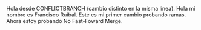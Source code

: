 Hola desde CONFLICTBRANCH (cambio distinto en la misma línea).
Hola mi nombre es Francisco Ruibal. Este es mi primer cambio probando ramas. Ahora estoy probando No Fast-Foward Merge.

